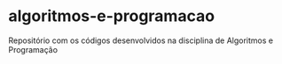 # algoritmos-e-programacao
Repositório com os códigos desenvolvidos na disciplina de Algoritmos e Programação 
